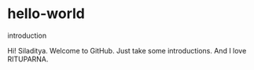 # hello-world
introduction

Hi! Siladitya.
Welcome to GitHub. Just take some introductions.
And I love RITUPARNA.
